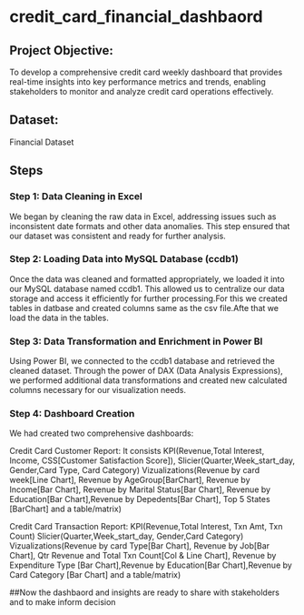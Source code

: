 # credit_card_financial_dashbaord
## Project Objective: 
To develop a comprehensive credit card weekly dashboard that provides real-time insights into key performance metrics and trends, enabling stakeholders to monitor and analyze credit card operations effectively.

## Dataset: 
Financial Dataset

## Steps

### Step 1: Data Cleaning in Excel
We began by cleaning the raw data in Excel, addressing issues such as inconsistent date formats and other data anomalies. This step ensured that our dataset was consistent and ready for further analysis.

### Step 2: Loading Data into MySQL Database (ccdb1)
Once the data was cleaned and formatted appropriately, we loaded it into our MySQL database named ccdb1. This allowed us to centralize our data storage and access it efficiently for further processing.For this we created tables in datbase and created columns same as the csv file.Afte that we load the data in the tables.

### Step 3: Data Transformation and Enrichment in Power BI
Using Power BI, we connected to the ccdb1 database and retrieved the cleaned dataset. Through the power of DAX (Data Analysis Expressions), we performed additional data transformations and created new calculated columns necessary for our visualization needs.

### Step 4: Dashboard Creation
We had created two comprehensive dashboards: 
 
Credit Card Customer Report:
It consists 
KPI(Revenue,Total Interest, Income, CSS[Customer Satisfaction Score]), 
Slicier(Quarter,Week_start_day, Gender,Card Type, Card Category)
Vizualizations(Revenue by card week[Line Chart], Revenue by AgeGroup[BarChart], Revenue by Income[Bar Chart], Revenue by Marital Status[Bar Chart], Revenue by Education[Bar Chart],Revenue by Depedents[Bar Chart], Top 5 States [BarChart] and a table/matrix)
   
  
Credit Card Transaction Report:
KPI(Revenue,Total Interest, Txn Amt, Txn Count) 
Slicier(Quarter,Week_start_day, Gender,Card Category)
Vizualizations(Revenue by card Type[Bar Chart], Revenue by Job[Bar Chart], Qtr Revenue and Total Txn Count[Col & Line Chart], Revenue by Expenditure Type [Bar Chart],Revenue by Education[Bar Chart],Revenue by Card Category [Bar Chart] and a table/matrix)

##Now the dashbaord and insights are ready to share with stakeholders and to make inform decision
